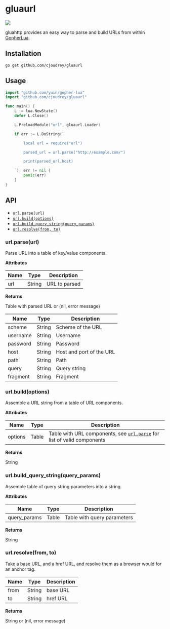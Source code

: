 # gluaurl

[![](https://travis-ci.org/cjoudrey/gluaurl.svg)](https://travis-ci.org/cjoudrey/gluaurl)

gluahttp provides an easy way to parse and build URLs from within [GopherLua](https://github.com/yuin/gopher-lua).

## Installation

```
go get github.com/cjoudrey/gluaurl
```

## Usage

```go
import "github.com/yuin/gopher-lua"
import "github.com/cjoudrey/gluaurl"

func main() {
    L := lua.NewState()
    defer L.Close()

    L.PreloadModule("url", gluaurl.Loader)

    if err := L.DoString(`

        local url = require("url")

        parsed_url = url.parse("http://example.com/")

        print(parsed_url.host)

    `); err != nil {
        panic(err)
    }
}
```

## API

- [`url.parse(url)`](#urlparseurl)
- [`url.build(options)`](#urlbuildoptions)
- [`url.build_query_string(query_params)`](#urlbuild_query_stringquery_params)
- [`url.resolve(from, to)`](#urlresolvefrom-to)

### url.parse(url)

Parse URL into a table of key/value components.

**Attributes**

| Name    | Type   | Description |
| ------- | ------ | ----------- |
| url     | String | URL to parsed |

**Returns**

Table with parsed URL or (nil, error message)

| Name     | Type   | Description |
| -------- | ------ | ----------- |
| scheme   | String | Scheme of the URL |
| username | String | Username |
| password | String | Password |
| host     | String | Host and port of the URL |
| path     | String | Path |
| query    | String | Query string |
| fragment | String | Fragment |

### url.build(options)

Assemble a URL string from a table of URL components.

**Attributes**

| Name    | Type  | Description |
| ------- | ----- | ----------- |
| options | Table | Table with URL components, see [`url.parse`](#urlparseurl) for list of valid components |

**Returns**

String

### url.build_query_string(query_params)

Assemble table of query string parameters into a string.

**Attributes**

| Name         | Type  | Description |
| ------------ | ----- | ----------- |
| query_params | Table | Table with query parameters |

**Returns**

String

### url.resolve(from, to)

Take a base URL, and a href URL, and resolve them as a browser would for an anchor tag.

| Name | Type   | Description |
| ---- | ------ | ----------- |
| from | String | base URL |
| to | String | href URL |

**Returns**

String or (nil, error message)
